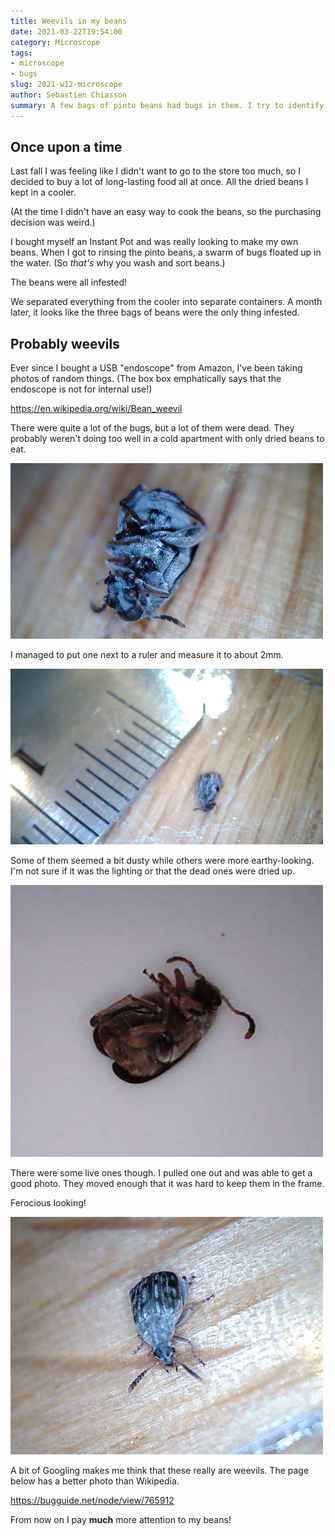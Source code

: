 ```yaml
---
title: Weevils in my beans
date: 2021-03-22T19:54:00
category: Microscope
tags:
- microscope
- bugs
slug: 2021-w12-microscope
author: Sebastien Chiasson
summary: A few bags of pinto beans had bugs in them. I try to identify the bugs, mostly to make sure the beans are the source.
---
```


## Once upon a time

Last fall I was feeling like I didn't want to go to the store too much, so I decided to buy a lot of long-lasting food all at once. All the dried beans I kept in a cooler.

(At the time I didn't have an easy way to cook the beans, so the purchasing decision was weird.)

I bought myself an Instant Pot and was really looking to make my own beans. When I got to rinsing the pinto beans, a swarm of bugs floated up in the water. (So *that's* why you wash and sort beans.)

The beans were all infested!

We separated everything from the cooler into separate containers. A month later, it looks like the three bags of beans were the only thing infested.

## Probably weevils

Ever since I bought a USB "endoscope" from Amazon, I've been taking photos of random things. (The box box emphatically says that the endoscope is not for internal use!)

<https://en.wikipedia.org/wiki/Bean_weevil>

There were quite a lot of the bugs, but a lot of them were dead. They probably weren't doing too well in a cold apartment with only dried beans to eat.

![Most of them were curled on their backs](images/vlcsnap-2021-02-13-17h53m27s150.png)

I managed to put one next to a ruler and measure it to about 2mm.

![They were only about 2mm](images/vlcsnap-2021-02-13-17h55m19s563.png)

Some of them seemed a bit dusty while others were more earthy-looking. I'm not sure if it was the lighting or that the dead ones were dried up.

![Curled up, different lighting](images/vlcsnap-2021-02-13-17h59m53s473.png)

There were some live ones though. I pulled one out and was able to get a good photo. They moved enough that it was hard to keep them in the frame.

Ferocious looking!

![Better shot of a live one](images/vlcsnap-2021-02-13-18h03m02s486.png)

A bit of Googling makes me think that these really are weevils. The page below has a better photo than Wikipedia.

<https://bugguide.net/node/view/765912>

From now on I pay __much__ more attention to my beans!
